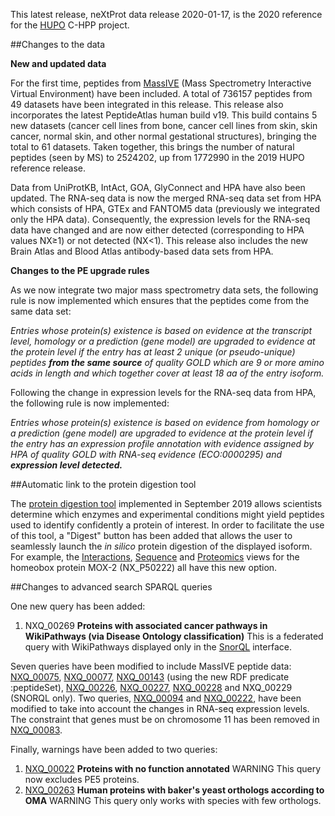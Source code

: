 This latest release, neXtProt data release 2020-01-17, is the 2020 reference for the [HUPO](https://www.hupo.org/) C-HPP project.

##Changes to the data

**New and updated data**

For the first time, peptides from [MassIVE](https://massive.ucsd.edu/ProteoSAFe/static/massive.jsp) (Mass Spectrometry Interactive Virtual Environment) have been included. A total of 736157 peptides from 49 datasets have been integrated in this release. This release also incorporates the latest PeptideAtlas human build v19. This build contains 5 new datasets (cancer cell lines from bone, cancer cell lines from skin, skin cancer, normal skin, and other normal gestational structures), bringing the total to 61 datasets. Taken together, this brings the number of natural peptides (seen by MS) to 2524202, up from 1772990 in the 2019 HUPO reference release.

Data from UniProtKB, IntAct, GOA, GlyConnect and HPA have also been updated. The RNA-seq data is now the merged RNA-seq data set from HPA which consists of HPA, GTEx and FANTOM5 data (previously we integrated only the HPA data). Consequently, the expression levels for the RNA-seq data have changed and are now either detected (corresponding to HPA values NX&ge;1) or not detected (NX<1). This release also includes the new Brain Atlas and Blood Atlas antibody-based data sets from HPA.

**Changes to the PE upgrade rules**

As we now integrate two major mass spectrometry data sets, the following rule is now implemented which ensures that the peptides come from the same data set:

_Entries whose protein(s) existence is based on evidence at the transcript level, homology or a prediction (gene model) are upgraded to evidence at the protein level if the entry has at least 2 unique (or pseudo-unique) peptides **from the same source** of quality GOLD which are 9 or more amino acids in length and which together cover at least 18 aa of the entry isoform._

Following the change in expression levels for the RNA-seq data from HPA, the following rule is now implemented:

_Entries whose protein(s) existence is based on evidence from homology or a prediction (gene model) are upgraded to evidence at the protein level if the entry has an expression profile annotation with evidence assigned by HPA of quality GOLD with RNA-seq evidence (ECO:0000295) and **expression level detected.**_

##Automatic link to the protein digestion tool

The [protein digestion tool](../tools/protein-digestion) implemented in September 2019 allows scientists determine which enzymes and experimental conditions might yield peptides used to identify confidently a protein of interest. In order to facilitate the use of this tool, a &quot;Digest&quot; button has been added that allows the user to seamlessly launch the _in silico_ protein digestion of the displayed isoform. For example, the [Interactions](../entry/NX_P50222/interactions), [Sequence](../entry/NX_P50222/sequence) and [Proteomics](../entry/NX_P50222/proteomics) views for the homeobox protein MOX-2 (NX_P50222) all have this new option.

##Changes to advanced search SPARQL queries

One new query has been added:

1. NXQ\_00269 **Proteins with associated cancer pathways in WikiPathways (via Disease Ontology classification)** This is a federated query with WikiPathways displayed only in the [SnorQL](https://snorql.nextprot.org/) interface.

Seven queries have been modified to include MassIVE peptide data: [NXQ\_00075](../proteins/search?mode=advanced&queryId=NXQ_00075), [NXQ\_00077](../proteins/search?mode=advanced&queryId=NXQ_00077), [NXQ\_00143](../proteins/search?mode=advanced&queryId=NXQ_00143) (using the new RDF predicate :peptideSet), [NXQ\_00226](../proteins/search?mode=advanced&queryId=NXQ_00226), [NXQ\_00227](../proteins/search?mode=advanced&queryId=NXQ_00227), [NXQ\_00228](../proteins/search?mode=advanced&queryId=NXQ_00228) and NXQ\_00229 (SNORQL only). Two queries, [NXQ\_00094](../proteins/search?mode=advanced&queryId=NXQ_00094) and [NXQ\_00222](../proteins/search?mode=advanced&queryId=NXQ_00222), have been modified to take into account the changes in RNA-seq expression levels. The constraint that genes must be on chromosome 11 has been removed in [NXQ\_00083](../proteins/search?mode=advanced&queryId=NXQ_00083).

Finally, warnings have been added to two queries:

1. [NXQ\_00022](../proteins/search?mode=advanced&queryId=NXQ_00022) **Proteins with no function annotated** WARNING This query now excludes PE5 proteins.
2. [NXQ\_00263](../proteins/search?mode=advanced&queryId=NXQ_00263) **Human proteins with baker's yeast orthologs according to OMA** WARNING This  query only works with species with few orthologs.

